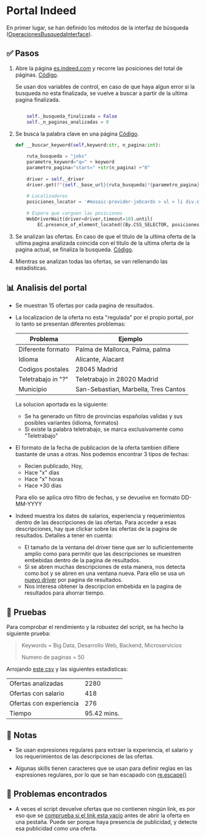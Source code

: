 # Portal Indeed

En primer lugar, se han definido los métodos de la interfaz de búsqueda ([OperacionesBusquedaInterface](interfaces/operacionesBusquedaInterface.py)).

## ✅ Pasos 

1. Abre la página [es.indeed.com](https://es.indeed.com/) y recorre las posiciones del total de páginas. [Código](./indeed.py#L32).

    Se usan dos variables de control, en caso de que haya algun error si la busqueda no esta finalizada, se vuelve a buscar a partir de la ultima pagina finalizada.

    ```python
    
        self._busqueda_finalizada = False
        self._n_paginas_analizadas = 0

    ```
   
2. Se busca la palabra clave en una página [Código](./indeed.py#L73).

    ```python
    def __buscar_keyword(self,keyword:str, n_pagina:int):
        
        ruta_busqueda = "jobs"
        parametro_keyword="q=" + keyword
        parametro_pagina="start=" +str(n_pagina) +"0"
        
        driver = self._driver
        driver.get(f"{self._base_url}{ruta_busqueda}?{parametro_pagina}&{parametro_keyword}")
        
        # Localizadores 
        posiciones_locator = '#mosaic-provider-jobcards > ul > li div.cardOutline'
        
        # Espera que carguen las posiciones
        WebDriverWait(driver=driver,timeout=10).until(
            EC.presence_of_element_located((By.CSS_SELECTOR, posiciones_locator))) 
    ```
3. Se analizan las ofertas. En caso de que el titulo de la ultima oferta de la ultima pagina analizada coincida con el titulo de la ultima oferta de la pagina actual, se finaliza la busqueda.  [Código](./indeed.py#L97).

4. Mientras se analizan todas las ofertas, se van rellenando las estadisticas.

## 📊 Analisis del portal

- Se muestran 15 ofertas por cada pagina de resultados.
- La localizacion de la oferta no esta "regulada" por el propio portal, por lo tanto se presentan diferentes problemas:

    | Problema               | Ejemplo                  
    | ---                    | ---                      
    | Diferente formato      | Palma de Mallorca, Palma, palma
    | Idioma                 | Alicante, Alacant
    | Codigos postales       | 28045 Madrid
    | Teletrabajo in "?"     | Teletrabajo in 28020 Madrid
    | Municipio              | San-Sebastian, Marbella, Tres Cantos
    La solucion aportada es la siguiente: 
    
    - Se ha generado un filtro de provincias españolas validas y sus posibles variantes (idioma, formatos)
    - Si existe la palabra teletrabajo, se marca exclusivamente como "Teletrabajo"
  

- El formato de la fecha de publicacion de la oferta tambien difiere bastante de unas a otras. Nos podemos encontrar 3 tipos de fechas: 
    - Recien publicado, Hoy,
    - Hace "x" dias
    - Hace "x" horas
    - Hace +30 dias

    Para ello se aplica otro filtro de fechas, y se devuelve en formato DD-MM-YYYY
- Indeed muestra los datos de salarios, experiencia y requerimientos dentro de las descripciones de las ofertas. Para acceder a esas descripciones, hay que clickar sobre las ofertas de la pagina de resultados. Detalles a tener en cuenta:
  - El tamaño de la ventana del driver tiene que ser lo suficientemente amplio como para permitir que las descripciones se muestren embebidas dentro de la pagina de resultados.
  - Si se abren muchas descripciones de esta manera, nos detecta como bot y se abren en una ventana nueva. Para ello se usa un [nuevo driver](./indeed.py#L42) por pagina de resultados.
  - Nos interesa obtener la descripcion embebida en la pagina de resultados para ahorrar tiempo.

## 🧪 Pruebas

Para comprobar el rendimiento y la robustez del script, se ha hecho la siguiente prueba: 

> Keywords =  Big Data, Desarrollo Web, Backend, Microservicios
> 
> Numero de paginas = 50

Arrojando [este csv](../../data/CSV/Indeed.csv) y las siguientes estadisticas:
 
|   |   |
|---|---|    
|Ofertas analizadas      | 2280        
|Ofertas con salario     | 418
|Ofertas con experiencia | 276 
|Tiempo                  | 95.42 mins.

## 📝 Notas

- Se usan expresiones regulares para extraer la experiencia, el salario y los requerimientos de las descripciones de las ofertas.

- Algunas skills tienen caracteres que se usan para definir reglas en las expresiones regulares, por lo que se han escapado con [re.escape()](./indeed.py#L198)

## 🐞 Problemas encontrados

- A veces el script devuelve ofertas que no contienen ningún link, es por eso que se [comprueba si el link esta vacío](./indeed.py#L80) antes de abrir la oferta en una pestaña. Puede ser porque haya presencia de publicidad, y detecte esa publicidad como una oferta.

